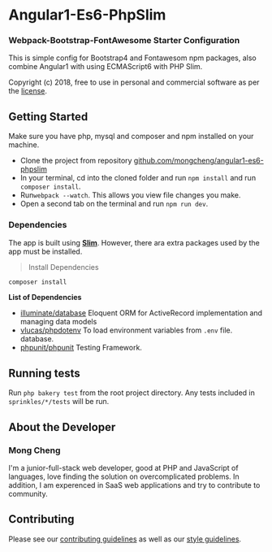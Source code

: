 # Angular1-Es6-PhpSlim

### Webpack-Bootstrap-FontAwesome Starter Configuration
This is simple config for Bootstrap4 and Fontawesom npm packages, also combine Angular1 with using ECMAScript6 with PHP Slim. 

Copyright (c) 2018, free to use in personal and commercial software as per the [license](LICENSE.md).

## Getting Started
Make sure you have php, mysql and composer and npm installed on your machine.
- Clone the project from repository [github.com/mongcheng/angular1-es6-phpslim](https://github.com/mongcheng/angular1-es6-phpslim)
- In your terminal, cd into the cloned folder and run `npm install` and run `composer install`.
- Run`webpack --watch`. This allows you view file changes you make.
- Open a second tab on the terminal and run `npm run dev`.

### Dependencies 
The app is built using **[Slim](https://www.slimframework.com/)**. However, there ara extra packages used by the app must be installed.
> Install Dependencies
```bash
composer install
```
**List of Dependencies**
- [illuminate/database](https://laravel.com/docs/5.5/eloquent) Eloquent ORM for ActiveRecord implementation and managing data models
- [vlucas/phpdotenv](https://github.com/vlucas/phpdotenv) To load environment variables from `.env` file.
database.
- [phpunit/phpunit](https://phpunit.de/) Testing Framework.

## Running tests

Run `php bakery test` from the root project directory. Any tests included in `sprinkles/*/tests` will be run.

## About the Developer

### Mong Cheng

I'm a junior-full-stack web developer, good at PHP and JavaScript of languages, love finding the solution on overcomplicated problems. In addition, I am experenced in SaaS web applications and try to contribute to community.

## Contributing

Please see our [contributing guidelines](.github/CONTRIBUTING.md) as well as our [style guidelines](STYLE-GUIDE.md).
